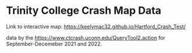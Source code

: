 # Trinity College Crash Map Data 

Link to interactive map:
https://keelymac32.github.io/Hartford_Crash_Test/

 data by the https://www.ctcrash.uconn.edu/QueryTool2.action for September-Decemeber 2021 and 2022.

